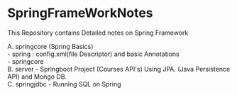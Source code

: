 # SpringFrameWorkNotes
This Repository contains Detailed notes on Spring Framework


A. springcore (Spring Basics)<br>
        - spring : config.xml(file Descriptor) and basic Annotations <br>
        - springcore<br>
B. server - Springboot Project (Courses API's) Using JPA. (Java Persistence API) and Mongo DB.
<br>
C. springjdbc - Running SQL on Spring

